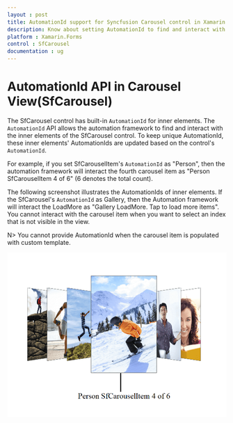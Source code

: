 ```yaml
---
layout : post
title: AutomationId support for Syncfusion Carousel control in Xamarin.Forms
description: Know about setting AutomationId to find and interact with inner elements in Carousel for Xamarin.Forms Carousel View.
platform : Xamarin.Forms
control : SfCarousel
documentation : ug
---
```


# AutomationId API in Carousel View(SfCarousel)

The SfCarousel control has built-in `AutomationId` for inner elements. The `AutomationId` API allows the automation framework to find and interact with the inner elements of the SfCarousel control. To keep unique AutomationId, these inner elements' AutomationIds are updated based on the control's `AutomationId`.

 For example, if you set SfCarouselItem's `AutomationId` as "Person", then the automation framework will interact the fourth carousel item as "Person SfCarouselItem 4 of 6" (6 denotes the total count). 
 
 The following screenshot illustrates the AutomationIds of inner elements. If the SfCarousel's `AutomationId` as Gallery, then the Automation framework will interact the LoadMore as "Gallery LoadMore. Tap to load more items". You cannot interact with the carousel item when you want to select an index that is not visible in the view.

 N> You cannot provide AutomationId when the carousel item is populated with custom template.

![AutomationId Image](images/AutomationId.png)
